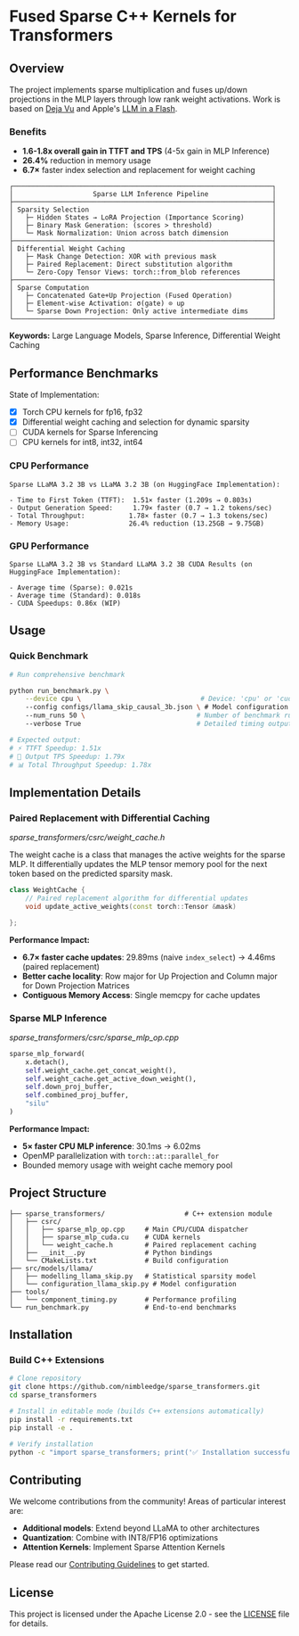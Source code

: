 # Fused Sparse C++ Kernels for Transformers

## Overview

The project implements sparse multiplication and fuses up/down projections in the MLP layers through low rank weight activations. 
Work is based on [Deja Vu](https://arxiv.org/abs/2310.17157) and Apple's [LLM in a Flash](https://arxiv.org/abs/2312.11514).

### Benefits
- **1.6-1.8x overall gain in TTFT and TPS** (4-5x gain in MLP Inference)
- **26.4%** reduction in memory usage
- **6.7×** faster index selection and replacement for weight caching


```
┌─────────────────────────────────────────────────────────────────┐
│                    Sparse LLM Inference Pipeline                │
├─────────────────────────────────────────────────────────────────┤
│ Sparsity Selection                                              │
│   ├─ Hidden States → LoRA Projection (Importance Scoring)       │
│   ├─ Binary Mask Generation: (scores > threshold)               │
│   └─ Mask Normalization: Union across batch dimension           │
├─────────────────────────────────────────────────────────────────┤
│ Differential Weight Caching                                     │
│   ├─ Mask Change Detection: XOR with previous mask              │
│   ├─ Paired Replacement: Direct substitution algorithm          │
│   └─ Zero-Copy Tensor Views: torch::from_blob references        │
├─────────────────────────────────────────────────────────────────┤
│ Sparse Computation                                              │
│   ├─ Concatenated Gate+Up Projection (Fused Operation)          │
│   ├─ Element-wise Activation: σ(gate) ⊙ up                      │
│   └─ Sparse Down Projection: Only active intermediate dims      │
└─────────────────────────────────────────────────────────────────┘
```

**Keywords:** Large Language Models, Sparse Inference, Differential Weight Caching

## Performance Benchmarks
State of Implementation:
- [x] Torch CPU kernels for fp16, fp32
- [x] Differential weight caching  and selection for dynamic sparsity
- [ ] CUDA kernels for Sparse Inferencing
- [ ] CPU kernels for int8, int32, int64

### CPU Performance 
```
Sparse LLaMA 3.2 3B vs LLaMA 3.2 3B (on HuggingFace Implementation):

- Time to First Token (TTFT):  1.51× faster (1.209s → 0.803s)
- Output Generation Speed:     1.79× faster (0.7 → 1.2 tokens/sec)  
- Total Throughput:           1.78× faster (0.7 → 1.3 tokens/sec)
- Memory Usage:               26.4% reduction (13.25GB → 9.75GB)
```

### GPU Performance

```
Sparse LLaMA 3.2 3B vs Standard LLaMA 3.2 3B CUDA Results (on HuggingFace Implementation):

- Average time (Sparse): 0.021s
- Average time (Standard): 0.018s
- CUDA Speedups: 0.86x (WIP)
```

## Usage

### Quick Benchmark

```bash
# Run comprehensive benchmark

python run_benchmark.py \
    --device cpu \                              # Device: 'cpu' or 'cuda'
    --config configs/llama_skip_causal_3b.json \ # Model configuration
    --num_runs 50 \                            # Number of benchmark runs
    --verbose True                             # Detailed timing output

# Expected output:
# ⚡ TTFT Speedup: 1.51x
# 🚀 Output TPS Speedup: 1.79x  
# 📊 Total Throughput Speedup: 1.78x
```

## Implementation Details

### Paired Replacement with Differential Caching
_sparse_transformers/csrc/weight_cache.h_

The weight cache is a class that manages the active weights for the sparse MLP. It differentially updates the MLP tensor memory pool for the next token based on the predicted sparsity mask.

```cpp
class WeightCache {
    // Paired replacement algorithm for differential updates
    void update_active_weights(const torch::Tensor &mask)

};
```

**Performance Impact:**
- **6.7× faster cache updates**: 29.89ms (naive `index_select`) → 4.46ms (paired replacement)
- **Better cache locality**: Row major for Up Projection and Column major for Down Projection Matrices
- **Contiguous Memory Access**: Single memcpy for cache updates 

### Sparse MLP Inference
_sparse_transformers/csrc/sparse_mlp_op.cpp_

```python
sparse_mlp_forward(
    x.detach(), 
    self.weight_cache.get_concat_weight(),
    self.weight_cache.get_active_down_weight(),
    self.down_proj_buffer,
    self.combined_proj_buffer,
    "silu"
)
```

**Performance Impact:**
- **5× faster CPU MLP inference**: 30.1ms → 6.02ms
- OpenMP parallelization with `torch::at::parallel_for`
- Bounded memory usage with weight cache memory pool

## Project Structure

```
├── sparse_transformers/                    # C++ extension module
│   ├── csrc/
│   │   ├── sparse_mlp_op.cpp     # Main CPU/CUDA dispatcher
│   │   ├── sparse_mlp_cuda.cu    # CUDA kernels
│   │   └── weight_cache.h        # Paired replacement caching
│   ├── __init__.py               # Python bindings
│   └── CMakeLists.txt            # Build configuration
├── src/models/llama/
│   ├── modelling_llama_skip.py   # Statistical sparsity model
│   └── configuration_llama_skip.py # Model configuration
├── tools/
│   └── component_timing.py       # Performance profiling
└── run_benchmark.py              # End-to-end benchmarks
```

## Installation


### Build C++ Extensions
```bash
# Clone repository
git clone https://github.com/nimbleedge/sparse_transformers.git
cd sparse_transformers

# Install in editable mode (builds C++ extensions automatically)
pip install -r requirements.txt
pip install -e .

# Verify installation
python -c "import sparse_transformers; print('✅ Installation successful!')"
```

## Contributing
We welcome contributions from the community! Areas of particular interest are:
- **Additional models**: Extend beyond LLaMA to other architectures
- **Quantization**: Combine with INT8/FP16 optimizations
- **Attention Kernels**: Implement Sparse Attention Kernels

Please read our [Contributing Guidelines](CONTRIBUTING.md) to get started.

## License

This project is licensed under the Apache License 2.0 - see the [LICENSE](LICENSE) file for details.

